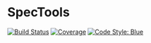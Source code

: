 # SpecTools

[![Build Status](https://github.com/laserkelvin/SpecTools.jl/workflows/CI/badge.svg)](https://github.com/laserkelvin/SpecTools.jl/actions)
[![Coverage](https://codecov.io/gh/laserkelvin/SpecTools.jl/branch/master/graph/badge.svg)](https://codecov.io/gh/laserkelvin/SpecTools.jl)
[![Code Style: Blue](https://img.shields.io/badge/code%20style-blue-4495d1.svg)](https://github.com/invenia/BlueStyle)
